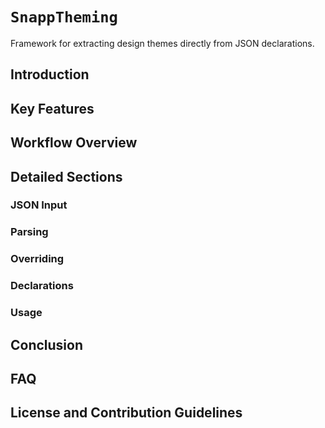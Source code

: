 # ``SnappTheming``

Framework for extracting design themes directly from JSON declarations.

## Introduction


## Key Features


## Workflow Overview


## Detailed Sections

### JSON Input

### Parsing


### Overriding

### Declarations

### Usage

## Conclusion

## FAQ

## License and Contribution Guidelines
